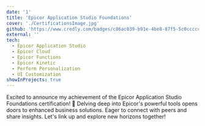 ```yaml
---
date: '1'
title: 'Epicor Application Studio Foundations'
cover: './CertificationsImage.jpg'
github: 'https://www.credly.com/badges/c86ac039-b91e-4be8-87f5-5c0ccccc6d7a/linked_in_profile'
external: ''
tech:
  - Epicor Application Studio
  - Epicor Cloud
  - Epicor Functions
  - Epicor Kinetic
  - Perform Personalization
  - UI Customization
showInProjects: true
---
```


Excited to announce my achievement of the Epicor Application Studio Foundations certification! 🚀 Delving deep into Epicor's powerful tools opens doors to enhanced business solutions. Eager to connect with peers and share insights. Let's link up and explore new horizons together!
